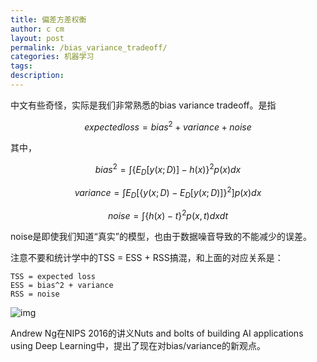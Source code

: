 ```yaml
---
title: 偏差方差权衡
author: c cm
layout: post
permalink: /bias_variance_tradeoff/
categories: 机器学习
tags:
description:
---
```

中文有些奇怪，实际是我们非常熟悉的bias variance tradeoff。是指

$$expected loss = bias^2 + variance + noise$$

其中，

$$bias^2 = \int \{E_D[y(x;D)] - h(x)\}^2p(x)dx$$

$$variance = \int E_D[\{y(x;D) - E_D[y(x;D)]\}^2]p(x)dx$$

$$noise = \int \{h(x) -t\}^2p(x,t)dxdt$$


noise是即使我们知道“真实”的模型，也由于数据噪音导致的不能减少的误差。


注意不要和统计学中的TSS = ESS + RSS搞混，和上面的对应关系是： 

    TSS = expected loss
    ESS = bias^2 + variance
    RSS = noise

![img](http://www.kdnuggets.com/wp-content/uploads/bias-and-variance.jpg)

Andrew Ng在NIPS 2016的讲义Nuts and bolts of building AI applications using Deep Learning中，提出了现在对bias/variance的新观点。
